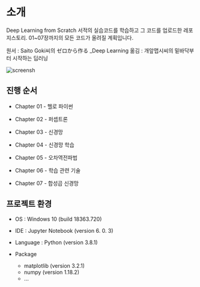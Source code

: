 
# 소개

Deep Learning from Scratch 서적의 실습코드를 학습하고 그 코드를 업로드한 레포지스토리. 
01~07장까지의 모든 코드가 올려질 계획입니다. 

원서 : Saito Goki씨의 ゼロから作る _Deep Learning
옮김 : 개앞맵시씨의 밑바닥부터 시작하는 딥러닝

![screensh](https://i.imgur.com/U4j2JYT.jpg)


## 진행 순서 

 + Chapter 01 - 헬로 파이썬

 + Chapter 02 - 퍼셉트론

  + Chapter 03 - 신경망

  + Chapter 04 - 신경망 학습

  + Chapter 05 - 오차역전파법

  + Chapter 06 - 학습 관련 기술

  + Chapter 07 - 합성곱 신경망



## 프로젝트 환경

-   OS : Windows 10 (build 18363.720)

-   IDE : Jupyter Notebook (version 6. 0. 3)
-	Language : Python (version 3.8.1)
-	Package
	-	matplotlib (version 3.2.1)
	-	numpy (version 1.18.2)
	-	...